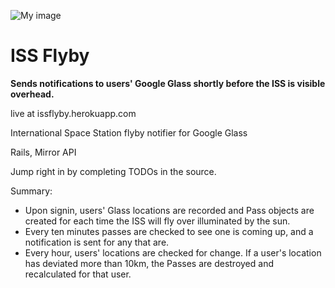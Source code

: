 ![My image](https://raw2.github.com/mkbehbehani/issflyby/master/app/assets/images/flyby.jpg)

ISS Flyby
========

**Sends notifications to users' Google Glass shortly before the ISS is visible overhead.**

live at issflyby.herokuapp.com

International Space Station flyby notifier for Google Glass

Rails, Mirror API

Jump right in by completing TODOs in the source.

Summary:

- Upon signin, users' Glass locations are recorded and Pass objects are created for each time the ISS will fly over illuminated by the sun.
- Every ten minutes passes are checked to see one is coming up, and a notification is sent for any that are.
- Every hour, users' locations are checked for change. If a user's location has deviated more than 10km, the Passes are destroyed and recalculated for that user.